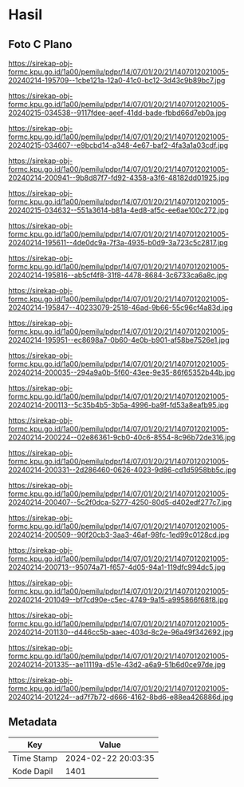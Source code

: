 # Hasil

## Foto C Plano

https://sirekap-obj-formc.kpu.go.id/1a00/pemilu/pdpr/14/07/01/20/21/1407012021005-20240214-195709--1cbe121a-12a0-41c0-bc12-3d43c9b89bc7.jpg

https://sirekap-obj-formc.kpu.go.id/1a00/pemilu/pdpr/14/07/01/20/21/1407012021005-20240215-034538--9117fdee-aeef-41dd-bade-fbbd66d7eb0a.jpg

https://sirekap-obj-formc.kpu.go.id/1a00/pemilu/pdpr/14/07/01/20/21/1407012021005-20240215-034607--e9bcbd14-a348-4e67-baf2-4fa3a1a03cdf.jpg

https://sirekap-obj-formc.kpu.go.id/1a00/pemilu/pdpr/14/07/01/20/21/1407012021005-20240214-200941--9b8d87f7-fd92-4358-a3f6-48182dd01925.jpg

https://sirekap-obj-formc.kpu.go.id/1a00/pemilu/pdpr/14/07/01/20/21/1407012021005-20240215-034632--551a3614-b81a-4ed8-af5c-ee6ae100c272.jpg

https://sirekap-obj-formc.kpu.go.id/1a00/pemilu/pdpr/14/07/01/20/21/1407012021005-20240214-195611--4de0dc9a-7f3a-4935-b0d9-3a723c5c2817.jpg

https://sirekap-obj-formc.kpu.go.id/1a00/pemilu/pdpr/14/07/01/20/21/1407012021005-20240214-195816--ab5cf4f8-31f8-4478-8684-3c6733ca6a8c.jpg

https://sirekap-obj-formc.kpu.go.id/1a00/pemilu/pdpr/14/07/01/20/21/1407012021005-20240214-195847--40233079-2518-46ad-9b66-55c96cf4a83d.jpg

https://sirekap-obj-formc.kpu.go.id/1a00/pemilu/pdpr/14/07/01/20/21/1407012021005-20240214-195951--ec8698a7-0b60-4e0b-b901-af58be7526e1.jpg

https://sirekap-obj-formc.kpu.go.id/1a00/pemilu/pdpr/14/07/01/20/21/1407012021005-20240214-200035--294a9a0b-5f60-43ee-9e35-86f65352b44b.jpg

https://sirekap-obj-formc.kpu.go.id/1a00/pemilu/pdpr/14/07/01/20/21/1407012021005-20240214-200113--5c35b4b5-3b5a-4996-ba9f-fd53a8eafb95.jpg

https://sirekap-obj-formc.kpu.go.id/1a00/pemilu/pdpr/14/07/01/20/21/1407012021005-20240214-200224--02e86361-9cb0-40c6-8554-8c96b72de316.jpg

https://sirekap-obj-formc.kpu.go.id/1a00/pemilu/pdpr/14/07/01/20/21/1407012021005-20240214-200331--2d286460-0626-4023-9d86-cd1d5958bb5c.jpg

https://sirekap-obj-formc.kpu.go.id/1a00/pemilu/pdpr/14/07/01/20/21/1407012021005-20240214-200407--5c2f0dca-5277-4250-80d5-d402edf277c7.jpg

https://sirekap-obj-formc.kpu.go.id/1a00/pemilu/pdpr/14/07/01/20/21/1407012021005-20240214-200509--90f20cb3-3aa3-46af-98fc-1ed99c0128cd.jpg

https://sirekap-obj-formc.kpu.go.id/1a00/pemilu/pdpr/14/07/01/20/21/1407012021005-20240214-200713--95074a71-f657-4d05-94a1-119dfc994dc5.jpg

https://sirekap-obj-formc.kpu.go.id/1a00/pemilu/pdpr/14/07/01/20/21/1407012021005-20240214-201049--bf7cd90e-c5ec-4749-9a15-a995866f68f8.jpg

https://sirekap-obj-formc.kpu.go.id/1a00/pemilu/pdpr/14/07/01/20/21/1407012021005-20240214-201130--d446cc5b-aaec-403d-8c2e-96a49f342692.jpg

https://sirekap-obj-formc.kpu.go.id/1a00/pemilu/pdpr/14/07/01/20/21/1407012021005-20240214-201335--ae11119a-d51e-43d2-a6a9-51b6d0ce97de.jpg

https://sirekap-obj-formc.kpu.go.id/1a00/pemilu/pdpr/14/07/01/20/21/1407012021005-20240214-201224--ad7f7b72-d666-4162-8bd6-e88ea426886d.jpg


## Metadata

| Key        | Value               |
| ---------- | ------------------- |
| Time Stamp | 2024-02-22 20:03:35 |
| Kode Dapil | 1401                |



